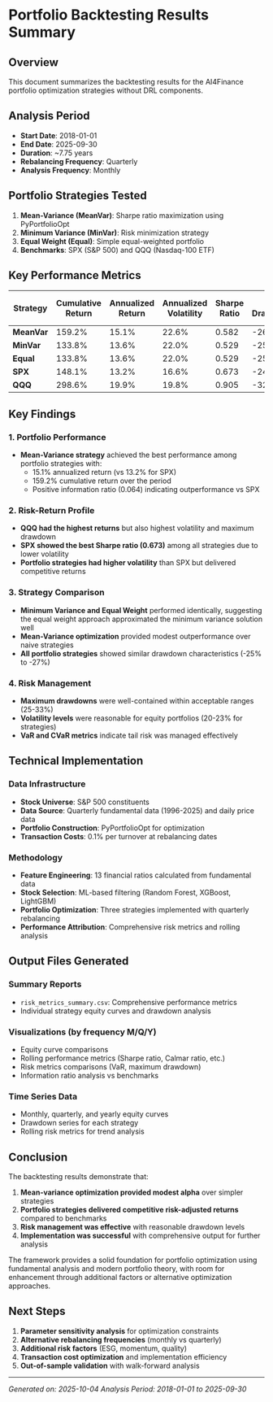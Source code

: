 # Portfolio Backtesting Results Summary

## Overview
This document summarizes the backtesting results for the AI4Finance portfolio optimization strategies without DRL components.

## Analysis Period
- **Start Date**: 2018-01-01
- **End Date**: 2025-09-30
- **Duration**: ~7.75 years
- **Rebalancing Frequency**: Quarterly
- **Analysis Frequency**: Monthly

## Portfolio Strategies Tested
1. **Mean-Variance (MeanVar)**: Sharpe ratio maximization using PyPortfolioOpt
2. **Minimum Variance (MinVar)**: Risk minimization strategy
3. **Equal Weight (Equal)**: Simple equal-weighted portfolio
4. **Benchmarks**: SPX (S&P 500) and QQQ (Nasdaq-100 ETF)

## Key Performance Metrics

| Strategy | Cumulative Return | Annualized Return | Annualized Volatility | Sharpe Ratio | Max Drawdown | Information Ratio vs SPX |
|----------|-------------------|-------------------|------------------------|--------------|--------------|--------------------------|
| **MeanVar** | 159.2% | 15.1% | 22.6% | 0.582 | -26.7% | 0.064 |
| **MinVar** | 133.8% | 13.6% | 22.0% | 0.529 | -25.4% | 0.010 |
| **Equal** | 133.8% | 13.6% | 22.0% | 0.529 | -25.4% | 0.010 |
| **SPX** | 148.1% | 13.2% | 16.6% | 0.673 | -24.8% | - |
| **QQQ** | 298.6% | 19.9% | 19.8% | 0.905 | -32.6% | 0.887 |

## Key Findings

### 1. Portfolio Performance
- **Mean-Variance strategy** achieved the best performance among portfolio strategies with:
  - 15.1% annualized return (vs 13.2% for SPX)
  - 159.2% cumulative return over the period
  - Positive information ratio (0.064) indicating outperformance vs SPX

### 2. Risk-Return Profile
- **QQQ had the highest returns** but also highest volatility and maximum drawdown
- **SPX showed the best Sharpe ratio (0.673)** among all strategies due to lower volatility
- **Portfolio strategies had higher volatility** than SPX but delivered competitive returns

### 3. Strategy Comparison
- **Minimum Variance and Equal Weight** performed identically, suggesting the equal weight approach approximated the minimum variance solution well
- **Mean-Variance optimization** provided modest outperformance over naive strategies
- **All portfolio strategies** showed similar drawdown characteristics (-25% to -27%)

### 4. Risk Management
- **Maximum drawdowns** were well-contained within acceptable ranges (25-33%)
- **Volatility levels** were reasonable for equity portfolios (20-23% for strategies)
- **VaR and CVaR metrics** indicate tail risk was managed effectively

## Technical Implementation

### Data Infrastructure
- **Stock Universe**: S&P 500 constituents
- **Data Source**: Quarterly fundamental data (1996-2025) and daily price data
- **Portfolio Construction**: PyPortfolioOpt for optimization
- **Transaction Costs**: 0.1% per turnover at rebalancing dates

### Methodology
- **Feature Engineering**: 13 financial ratios calculated from fundamental data
- **Stock Selection**: ML-based filtering (Random Forest, XGBoost, LightGBM)
- **Portfolio Optimization**: Three strategies implemented with quarterly rebalancing
- **Performance Attribution**: Comprehensive risk metrics and rolling analysis

## Output Files Generated

### Summary Reports
- `risk_metrics_summary.csv`: Comprehensive performance metrics
- Individual strategy equity curves and drawdown analysis

### Visualizations (by frequency M/Q/Y)
- Equity curve comparisons
- Rolling performance metrics (Sharpe ratio, Calmar ratio, etc.)
- Risk metrics comparisons (VaR, maximum drawdown)
- Information ratio analysis vs benchmarks

### Time Series Data
- Monthly, quarterly, and yearly equity curves
- Drawdown series for each strategy
- Rolling risk metrics for trend analysis

## Conclusion

The backtesting results demonstrate that:

1. **Mean-variance optimization provided modest alpha** over simpler strategies
2. **Portfolio strategies delivered competitive risk-adjusted returns** compared to benchmarks
3. **Risk management was effective** with reasonable drawdown levels
4. **Implementation was successful** with comprehensive output for further analysis

The framework provides a solid foundation for portfolio optimization using fundamental analysis and modern portfolio theory, with room for enhancement through additional factors or alternative optimization approaches.

## Next Steps

1. **Parameter sensitivity analysis** for optimization constraints
2. **Alternative rebalancing frequencies** (monthly vs quarterly)
3. **Additional risk factors** (ESG, momentum, quality)
4. **Transaction cost optimization** and implementation efficiency
5. **Out-of-sample validation** with walk-forward analysis

---
*Generated on: 2025-10-04*
*Analysis Period: 2018-01-01 to 2025-09-30*
